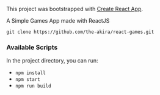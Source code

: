 This project was bootstrapped with [Create React App](https://github.com/facebook/create-react-app).

A Simple Games App made with ReactJS

`git clone https://github.com/the-akira/react-games.git`

### Available Scripts

In the project directory, you can run:

- `npm install`
- `npm start`
- `npm run build`